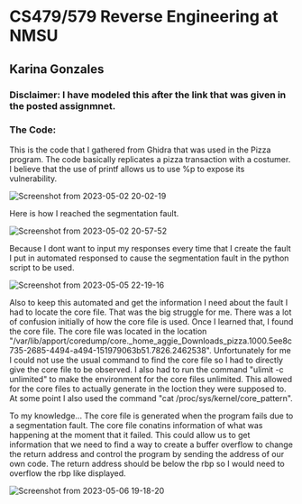 # CS479/579 Reverse Engineering at NMSU
## Karina Gonzales

### Disclaimer: I have modeled this after the link that was given in the posted assignmnet. 

### The Code:

  This is the code that I gathered from Ghidra that was used in the Pizza program. The code basically replicates a pizza transaction with a costumer. I believe that the use of printf allows us to use %p to expose its vulnerability.


![Screenshot from 2023-05-02 20-02-19](https://user-images.githubusercontent.com/111537927/235828898-fe196cce-f0b6-41b5-adae-cae4c8069295.png)

  Here is how I reached the segmentation fault. 


![Screenshot from 2023-05-02 20-57-52](https://user-images.githubusercontent.com/111537927/235830421-3dba45e7-bb27-4cbf-823f-e57489a42732.png)

  Because I dont want to input my responses every time that I create the fault I put in automated responsed to cause the segmentation fault in the python script to be used.

![Screenshot from 2023-05-05 22-19-16](https://user-images.githubusercontent.com/111537927/236601828-45a84296-2a25-4f40-bd78-e7d2bbebeb20.png)

  Also to keep this automated and get the information I need about the fault I had to locate the core file. That was the big struggle for me. There was a lot of confusion initially of how the core file is used. Once I learned that, I found the core file. The core file was located in the location "/var/lib/apport/coredump/core._home_aggie_Downloads_pizza.1000.5ee8c735-2685-4494-a494-151979063b51.7826.2462538". Unfortunately for me I could not use the usual command to find the core file so I had to directly give the core file to be observed. I also had to run the command "ulimit -c unlimited" to make the environment for the core files unlimited. This allowed for the core files to actually generate in the loction they were supposed to. At some point I also used the command 
"cat /proc/sys/kernel/core_pattern". 

  To my knowledge... The core file is generated when the program fails due to a segmentation fault. The core file conatins information of what was happening at the moment that it failed. This could allow us to get information that we need to find a way to create a buffer overflow to change the return address and control the program by sending the address of our own code. The return address should be below the rbp so I would need to overflow the rbp like displayed.            

 ![Screenshot from 2023-05-06 19-18-20](https://user-images.githubusercontent.com/111537927/236654265-6385bdf3-aeea-45f4-98c4-c18d768d1ddc.png)

 
 
